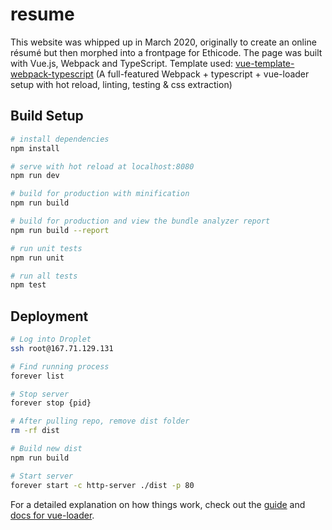 # resume

This website was whipped up in March 2020, originally to create an online résumé but then morphed into a frontpage for Ethicode. The page was built with Vue.js, Webpack and TypeScript. Template used: [vue-template-webpack-typescript](https://github.com/ryutamaki/vue-template-webpack-typescript) (A full-featured Webpack + typescript + vue-loader setup with hot reload, linting, testing & css extraction)

## Build Setup

```bash
# install dependencies
npm install

# serve with hot reload at localhost:8080
npm run dev

# build for production with minification
npm run build

# build for production and view the bundle analyzer report
npm run build --report

# run unit tests
npm run unit

# run all tests
npm test
```

## Deployment

```bash
# Log into Droplet
ssh root@167.71.129.131

# Find running process
forever list

# Stop server
forever stop {pid}

# After pulling repo, remove dist folder
rm -rf dist

# Build new dist
npm run build

# Start server
forever start -c http-server ./dist -p 80
```

For a detailed explanation on how things work, check out the [guide](http://vuejs-templates.github.io/webpack/) and [docs for vue-loader](http://vuejs.github.io/vue-loader).
